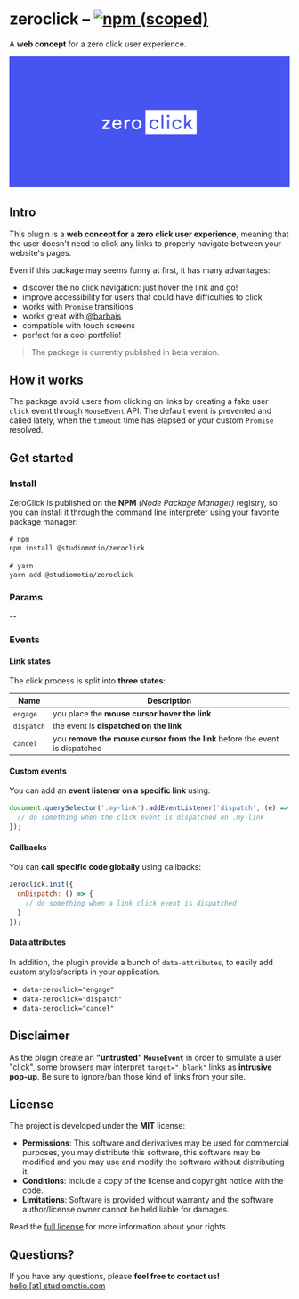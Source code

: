 # zeroclick – [![npm (scoped)](https://img.shields.io/npm/v/@studiomotio/zeroclick.svg)](https://www.npmjs.com/package/@studiomotio/zeroclick)
A **web concept** for a zero click user experience.

[![zeroclick](logo.svg "Discover the experiment")](https://studiomotio.github.io/zeroclick)

## Intro
This plugin is a **web concept for a zero click user experience**, meaning that the user doesn't need to click any links to properly navigate between your website's pages.

Even if this package may seems funny at first, it has many advantages:
- discover the no click navigation: just hover the link and go!
- improve accessibility for users that could have difficulties to click
- works with `Promise` transitions
- works great with [@barbajs](http://barba.js.org/)
- compatible with touch screens
- perfect for a cool portfolio!

> The package is currently published in beta version.

## How it works
The package avoid users from clicking on links by creating a fake user `click` event through `MouseEvent` API. The default event is prevented and called lately, when the `timeout` time has elapsed or your custom `Promise` resolved.

## Get started
### Install
ZeroClick is published on the **NPM** *(Node Package Manager)* registry, so you can install it through the command line interpreter using your favorite package manager:

```console
# npm
npm install @studiomotio/zeroclick

# yarn
yarn add @studiomotio/zeroclick
```

### Params
--

### Events
#### Link states
The click process is split into **three states**:

| Name       | Description                                                                  |
|------------|------------------------------------------------------------------------------|
| `engage`   | you place the **mouse cursor hover the link**                                |
| `dispatch` | the event is **dispatched on the link**                                      |
| `cancel`   | you **remove the mouse cursor from the link** before the event is dispatched |

#### Custom events
You can add an **event listener on a specific link** using:

```js
document.querySelector('.my-link').addEventListener('dispatch', (e) => {
  // do something when the click event is dispatched on .my-link
});
```

#### Callbacks
You can **call specific code globally** using callbacks:

```js
zeroclick.init({
  onDispatch: () => {
    // do something when a link click event is dispatched
  }
});
```

#### Data attributes
In addition, the plugin provide a bunch of `data-attributes`, to easily add custom styles/scripts in your application.

- `data-zeroclick="engage"`  
- `data-zeroclick="dispatch"`  
- `data-zeroclick="cancel"`  

## Disclaimer
As the plugin create an **"untrusted" `MouseEvent`** in order to simulate a user "click", some browsers may interpret `target="_blank"` links as **intrusive pop-up**. Be sure to ignore/ban those kind of links from your site.

## License
The project is developed under the **MIT** license:

- **Permissions**: This software and derivatives may be used for commercial purposes, you may distribute this software, this software may be modified and you may use and modify the software without distributing it.
- **Conditions**: Include a copy of the license and copyright notice with the code.
- **Limitations**: Software is provided without warranty and the software author/license owner cannot be held liable for damages.

Read the [full license](LICENSE.md) for more information about your rights.

## Questions?
If you have any questions, please **feel free to contact us!**  
[hello [at] studiomotio.com](mailto:hello@studiomotio.com)
